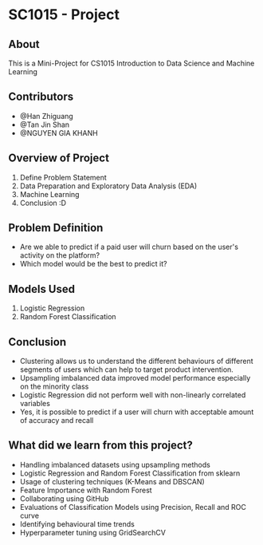 # SC1015 - Project 

## About

This is a Mini-Project for CS1015 Introduction to Data Science and Machine Learning
  
## Contributors

- @Han Zhiguang 
- @Tan Jin Shan 
- @NGUYEN GIA KHANH

<h2> Overview of Project </h2> 
  <ol>
    <li> Define Problem Statement </li> 
    <li> Data Preparation and Exploratory Data Analysis (EDA) </li> 
    <li> Machine Learning  </li> 
    <li> Conclusion :D </li> 
  </ol>

## Problem Definition

- Are we able to predict if a paid user will churn based on the user's activity on the platform?
- Which model would be the best to predict it?

## Models Used

1. Logistic Regression
2. Random Forest Classification

## Conclusion

- Clustering allows us to understand the different behaviours of different segments of users which can help to target product intervention.
- Upsampling imbalanced data improved model performance especially on the minority class
- Logistic Regression did not perform well with non-linearly correlated variables
- Yes, it is possible to predict if a user will churn with acceptable amount of accuracy and recall

## What did we learn from this project?

- Handling imbalanced datasets using upsampling methods
- Logistic Regression and Random Forest Classification from sklearn
- Usage of clustering techniques (K-Means and DBSCAN)
- Feature Importance with Random Forest
- Collaborating using GitHub
- Evaluations of Classification Models using Precision, Recall and ROC curve
- Identifying behavioural time trends
- Hyperparameter tuning using GridSearchCV
